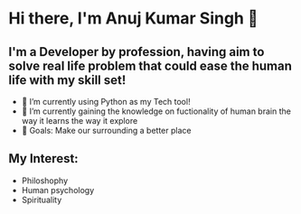 # Hi there, I'm Anuj Kumar Singh  👋

## I'm a Developer by profession, having aim to solve real life problem that could ease the human life with my skill set!
- 🔭 I’m currently using Python as my Tech tool!
- 🌱 I’m currently gaining the knowledge on fuctionality of human brain the way it learns the way it explore 
- 🥅 Goals: Make our surrounding a better place 
## My Interest:
- Philoshophy 
- Human psychology
- Spirituality

[linkedin]:  https://www.linkedin.com/in/anuj-singh-204345152/
[github]: https://github.com/
[mongo]: https://www.mongodb.com/
[mysql]: https://www.mysql.com/
[sql]: https://en.wikipedia.org/wiki/SQL



